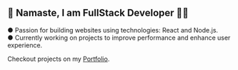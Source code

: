 ## 🙏 Namaste, I am FullStack Developer 🧑‍💻

● Passion for building websites using technologies: React and Node.js.<br/>
● Currently working on projects to improve performance and enhance user experience.

Checkout projects on my [Portfolio](https://naveen-portfolio-001.vercel.app/).
